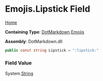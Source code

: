 # Emojis\.Lipstick Field

[Home](../../../README.md)

**Containing Type**: [DotMarkdown](../../README.md)\.[Emojis](../README.md)

**Assembly**: DotMarkdown\.dll

```csharp
public const string Lipstick = ":lipstick:"
```

### Field Value

System\.[String](https://docs.microsoft.com/en-us/dotnet/api/system.string)